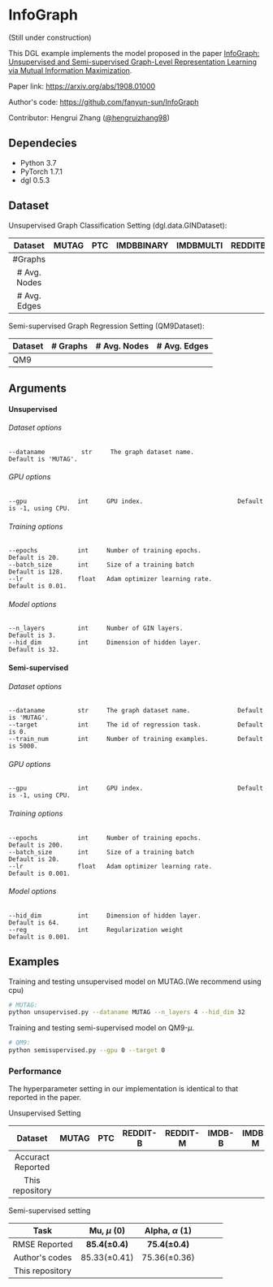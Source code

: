 # InfoGraph
(Still under construction)

This DGL example implements the model proposed in the paper [InfoGraph: Unsupervised and Semi-supervised Graph-Level Representation Learning via Mutual Information Maximization](https://arxiv.org/abs/1908.01000).

Paper link: https://arxiv.org/abs/1908.01000

Author's code: https://github.com/fanyun-sun/InfoGraph

Contributor: Hengrui Zhang ([@hengruizhang98](https://github.com/hengruizhang98))

## Dependecies

- Python 3.7
- PyTorch 1.7.1
- dgl 0.5.3

## Dataset

Unsupervised Graph Classification Setting (dgl.data.GINDataset):

|   Dataset    | MUTAG | PTC  | **IMDBBINARY** | **IMDBMULTI** | **REDDITBINARY** | **REDDITMULTI5K** |
| :----------: | :---: | :--: | :------------: | :-----------: | :--------------: | :---------------: |
|   #Graphs    |       |      |                |               |                  |                   |
| # Avg. Nodes |       |      |                |               |                  |                   |
| # Avg. Edges |       |      |                |               |                  |                   |

Semi-supervised Graph Regression Setting (QM9Dataset):

| Dataset | # Graphs | # Avg. Nodes | #  Avg. Edges |
| ------- | -------- | ------------ | ------------- |
| QM9     |          |              |               |




## Arguments

#### 	Unsupervised

###### Dataset options

```
--dataname          str     The graph dataset name.             Default is 'MUTAG'.
```

###### GPU options

```
--gpu              int     GPU index.                          Default is -1, using CPU.
```

###### Training options

```
--epochs           int     Number of training epochs.             Default is 20.
--batch_size       int     Size of a training batch               Default is 128.
--lr               float   Adam optimizer learning rate.          Default is 0.01.
```

###### Model options

```
--n_layers         int     Number of GIN layers.                  Default is 3.
--hid_dim          int     Dimension of hidden layer.             Default is 32.
```

#### 

#### Semi-supervised


###### Dataset options

```
--dataname         str     The graph dataset name.             Default is 'MUTAG'.
--target           int     The id of regression task.          Default is 0.
--train_num        int     Number of training examples.        Default is 5000.
```

###### GPU options

```
--gpu              int     GPU index.                          Default is -1, using CPU.
```

###### Training options

```
--epochs           int     Number of training epochs.             Default is 200.
--batch_size       int     Size of a training batch               Default is 20.
--lr               float   Adam optimizer learning rate.          Default is 0.001.
```

###### Model options

```
--hid_dim          int     Dimension of hidden layer.             Default is 64.
--reg              int     Regularization weight                  Default is 0.001.
```

## Examples

Training and testing unsupervised model on MUTAG.(We recommend using cpu)
```bash
# MUTAG:
python unsupervised.py --dataname MUTAG --n_layers 4 --hid_dim 32
```
Training and testing semi-supervised model on QM9-$\mu$.
```bash
# QM9:
python semisupervised.py --gpu 0 --target 0
```

### Performance

The hyperparameter setting in our implementation is identical to that reported in the paper.

Unsupervised Setting

|      Dataset      | MUTAG | PTC  | REDDIT-B | REDDIT-M | IMDB-B | IMDB-M |
| :---------------: | :---: | :--: | :------: | -------- | ------ | ------ |
| Accuract Reported |       |      |          |          |        |        |
|  This repository  |       |      |          |          |        |        |



Semi-supervised setting

|      Task       | Mu, $\mu$ (0)  | Alpha, $\alpha$ (1) |      |      |      |
| :-------------: | :------------: | :-----------------: | :--: | ---- | ---- |
|  RMSE Reported  | **85.4(±0.4)** |   **75.4(±0.4)**    |      |      |      |
| Author's codes  |  85.33(±0.41)  |    75.36(±0.36)     |      |      |      |
| This repository |                |                     |      |      |      |

